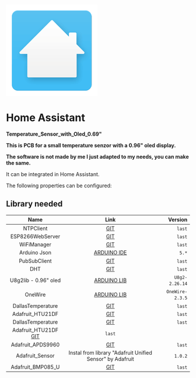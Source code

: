 ![MagicMirror²: The open source modular smart mirror platform. ](.github/loading-screen.gif)


# Home Assistant 

**Temperature_Sensor_with_Oled_0.69"**

**This is PCB for a small temperature senzor with a 0.96" oled display.**

**The software is not made by me I just adapted to my needs, you can make the same.**

It can be integrated in Home Assistant.

The following properties can be configured:

## Library needed  <a name="id3"></a>
  

Name | Link | Version 
:---: | :---: | ---:
NTPClient | [GIT](https://github.com/arduino-libraries/NTPClient) | `last`
ESP8266WebServer | [GIT](https://github.com/esp8266/Arduino/tree/master/libraries/ESP8266WebServer)| `last`
WiFiManager | [GIT](https://github.com/tzapu/WiFiManager) | `last`
Arduino Json | [ARDUINO IDE](https://arduinojson.org) | `5.*`
PubSubClient | [GIT](https://github.com/knolleary/pubsubclient)| `last`
DHT | [GIT](https://github.com/adafruit/DHT-sensor-library) | `last`
U8g2lib - 0.96" oled| [ARDUINO LIB](https://www.arduinolibraries.info/libraries/u8g2 ) | `U8g2-2.26.14`
OneWire | [ARDUINO LIB](https://www.arduinolibraries.info/libraries/one-wire) | `OneWire-2.3.5`
DallasTemperature| [GIT](https://github.com/milesburton/Arduino-Temperature-Control-Library) | `last`
Adafruit_HTU21DF| [GIT](https://github.com/adafruit/Adafruit_HTU21DF_Library) | `last`
DallasTemperature| [GIT](https://github.com/milesburton/Arduino-Temperature-Control-Library) | `last`
Adafruit_HTU21DF [GIT](https://github.com/adafruit/Adafruit_HTU21DF_Library) | `last`
Adafruit_APDS9960|[GIT](https://github.com/adafruit/Adafruit_APDS9960) | `last`
Adafruit_Sensor| Instal from library "Adafruit Unified Sensor" by Adafruit | `1.0.2`
Adafruit_BMP085_U| [GIT](https://github.com/adafruit/Adafruit_BMP085_Unified) | `last`
